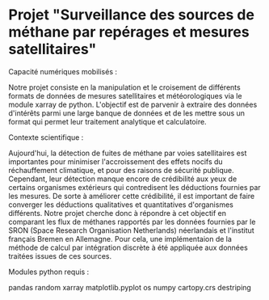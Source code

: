 # Projet "Surveillance des sources de méthane par repérages et mesures satellitaires"


Capacité numériques mobilisés : 

Notre projet consiste en la manipulation et le croisement de différents formats de données de mesures satellitaires et météorologiques via le module xarray de python. L'objectif est de parvenir à extraire des données d'intérêts parmi une large banque de données et de les mettre sous un format qui permet leur traitement analytique et calculatoire.

Contexte scientifique :

Aujourd'hui, la détection de fuites de méthane par voies satellitaires est importantes pour minimiser l'accroissement des effets nocifs du réchauffement climatique, et pour des raisons de sécurité publique. Cependant, leur détection manque encore de crédibilité aux yeux de certains organismes extérieurs qui contredisent les déductions fournies par les mesures. 
De sorte à améliorer cette crédibilité, il est important de faire converger les déductions qualitatives et quantitatives d'organismes différents. Notre projet cherche donc à répondre à cet objectif en comparant les flux de méthanes rapportés par les données fournies par le SRON (Space Research Organisation Netherlands) néerlandais et l'institut français Bremen en Allemagne. 
Pour cela, une implémentaion de la méthode de calcul par intégration discrète à été appliquée aux données traitées issues de ces sources.

Modules python requis : 

pandas
random
xarray
matplotlib.pyplot
os
numpy
cartopy.crs
destriping